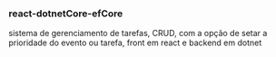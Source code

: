 ### react-dotnetCore-efCore

sistema de gerenciamento de tarefas, CRUD, com a opção de setar a prioridade do evento ou tarefa, front em react e backend em dotnet
